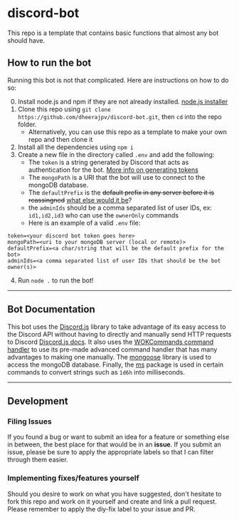 # discord-bot
This repo is a template that contains basic functions that almost any bot should have.
 
## How to run the bot
Running this bot is not that complicated. Here are instructions on how to do so:

0. Install node.js and npm if they are not already installed. [node.js installer](https://nodejs.org/en/)
1. Clone this repo using `git clone https://github.com/dheerajpv/discord-bot.git`, then `cd` into the repo folder.
    - Alternatively, you can use this repo as a template to make your own repo and then clone it
2. Install all the dependencies using `npm i`
3. Create a new file in the directory called `.env` and add the following:
    - The `token` is a string generated by Discord that acts as authentication for the bot. [More info on generating tokens](https://discordjs.guide/preparations/setting-up-a-bot-application.html#creating-your-bot)
    - The `mongoPath` is a URI that the bot will use to connect to the mongoDB database.
    - The `defaultPrefix` is the ~~default prefix in any server before it is reassingned~~ [what else would it be](https://youtu.be/dQw4w9WgXcQ)?
    - the `adminIds` should be a comma separated list of user IDs, ex: `id1,id2,id3` who can use the `ownerOnly` commands
    - Here is an example of a valid `.env` file:

```env
token=<your discord bot token goes here>
mongoPath=<uri to your mongoDB server (local or remote)>
defaultPrefix=<a char/string that will be the default prefix for the bot>
adminIds=<a comma separated list of user IDs that should be the bot owner(s)>
```
4. Run `node .` to run the bot!

---
## Bot Documentation
This bot uses the [Discord.js](https://npmjs.com/package/discord.js) library to take advantage of its easy access to the Discord API without having to directly and manually send HTTP requests to Discord [Discord.js docs](https://discord.js.org/#/docs/main/stable/general/welcome).
It also uses the [WOKCommands command handler](https://github.com/AlexzanderFlores/WOKCommands) to use its pre-made advanced command handler that has many advantages to making one manually.
The [mongoose](https://npmjs.com/package/mongoose) library is used to access the mongoDB database. Finally, the [ms](https://npmjs.com/package/ms) package is used in certain commands to convert strings such as `1d6h` into milliseconds.

---
## Development
### Filing Issues
If you found a bug or want to submit an idea for a feature or something else in between, the best place for that would be in an **issue**. If you submit an issue, please be sure to apply the appropriate labels so that I can filter through them easier.
### Implementing fixes/features yourself
Should you desire to work on what you have suggested, don't hesitate to fork this repo and work on it yourself and create and link a pull request. Please remember to apply the diy-fix label to your issue and PR.